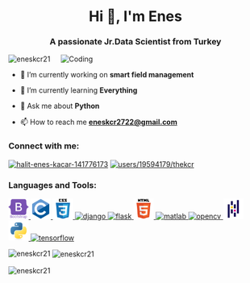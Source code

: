 <h1 align="center">Hi 👋, I'm Enes</h1>
<h3 align="center">A passionate Jr.Data Scientist from Turkey</h3>
<img align="right" alt="Coding" width="400" src="https://i.gifer.com/origin/c5/c5056fe916b043776e98d6149847ffbd.gif"/></a>

<p align="left"> <img src="https://komarev.com/ghpvc/?username=eneskcr21&label=Profile%20views&color=0e75b6&style=flat" alt="eneskcr21" /> </p>

- 🔭 I’m currently working on **smart field management**

- 🌱 I’m currently learning **Everything**

- 💬 Ask me about **Python**

- 📫 How to reach me **eneskcr2722@gmail.com**

<h3 align="left">Connect with me:</h3>
<p align="left">
<a href="https://linkedin.com/in/halit-enes-kacar-141776173" target="blank"><img align="center" src="https://raw.githubusercontent.com/rahuldkjain/github-profile-readme-generator/master/src/images/icons/Social/linked-in-alt.svg" alt="halit-enes-kacar-141776173" height="30" width="40" /></a>
<a href="https://stackoverflow.com/users/19594179/thekcr" target="blank"><img align="center" src="https://raw.githubusercontent.com/rahuldkjain/github-profile-readme-generator/master/src/images/icons/Social/stack-overflow.svg" alt="users/19594179/thekcr" height="30" width="40" /></a>
</p>

<h3 align="left">Languages and Tools:</h3>
<p align="left"> <a href="https://getbootstrap.com" target="_blank" rel="noreferrer"> <img src="https://raw.githubusercontent.com/devicons/devicon/master/icons/bootstrap/bootstrap-plain-wordmark.svg" alt="bootstrap" width="40" height="40"/> </a> <a href="https://www.cprogramming.com/" target="_blank" rel="noreferrer"> <img src="https://raw.githubusercontent.com/devicons/devicon/master/icons/c/c-original.svg" alt="c" width="40" height="40"/> </a> <a href="https://www.w3schools.com/css/" target="_blank" rel="noreferrer"> <img src="https://raw.githubusercontent.com/devicons/devicon/master/icons/css3/css3-original-wordmark.svg" alt="css3" width="40" height="40"/> </a> <a href="https://www.djangoproject.com/" target="_blank" rel="noreferrer"> <img src="https://cdn.worldvectorlogo.com/logos/django.svg" alt="django" width="40" height="40"/> </a> <a href="https://flask.palletsprojects.com/" target="_blank" rel="noreferrer"> <img src="https://www.vectorlogo.zone/logos/pocoo_flask/pocoo_flask-icon.svg" alt="flask" width="40" height="40"/> </a> <a href="https://www.w3.org/html/" target="_blank" rel="noreferrer"> <img src="https://raw.githubusercontent.com/devicons/devicon/master/icons/html5/html5-original-wordmark.svg" alt="html5" width="40" height="40"/> </a> <a href="https://www.mathworks.com/" target="_blank" rel="noreferrer"> <img src="https://upload.wikimedia.org/wikipedia/commons/2/21/Matlab_Logo.png" alt="matlab" width="40" height="40"/> </a> <a href="https://opencv.org/" target="_blank" rel="noreferrer"> <img src="https://www.vectorlogo.zone/logos/opencv/opencv-icon.svg" alt="opencv" width="40" height="40"/> </a> <a href="https://pandas.pydata.org/" target="_blank" rel="noreferrer"> <img src="https://raw.githubusercontent.com/devicons/devicon/2ae2a900d2f041da66e950e4d48052658d850630/icons/pandas/pandas-original.svg" alt="pandas" width="40" height="40"/> </a> <a href="https://www.python.org" target="_blank" rel="noreferrer"> <img src="https://raw.githubusercontent.com/devicons/devicon/master/icons/python/python-original.svg" alt="python" width="40" height="40"/> </a> <a href="https://www.tensorflow.org" target="_blank" rel="noreferrer"> <img src="https://www.vectorlogo.zone/logos/tensorflow/tensorflow-icon.svg" alt="tensorflow" width="40" height="40"/> </a> </p>

<p><img align="left" src="https://github-readme-stats.vercel.app/api/top-langs?username=eneskcr21&show_icons=true&locale=en&layout=compact" alt="eneskcr21" /></p>

<p>&nbsp;<img align="center" src="https://github-readme-stats.vercel.app/api?username=eneskcr21&show_icons=true&locale=en" alt="eneskcr21" /></p>

<p><img align="center" src="https://github-readme-streak-stats.herokuapp.com/?user=eneskcr21&" alt="eneskcr21" /></p>
